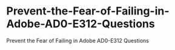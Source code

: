 # Prevent-the-Fear-of-Failing-in-Adobe-AD0-E312-Questions
Prevent the Fear of Failing in Adobe AD0-E312 Questions
